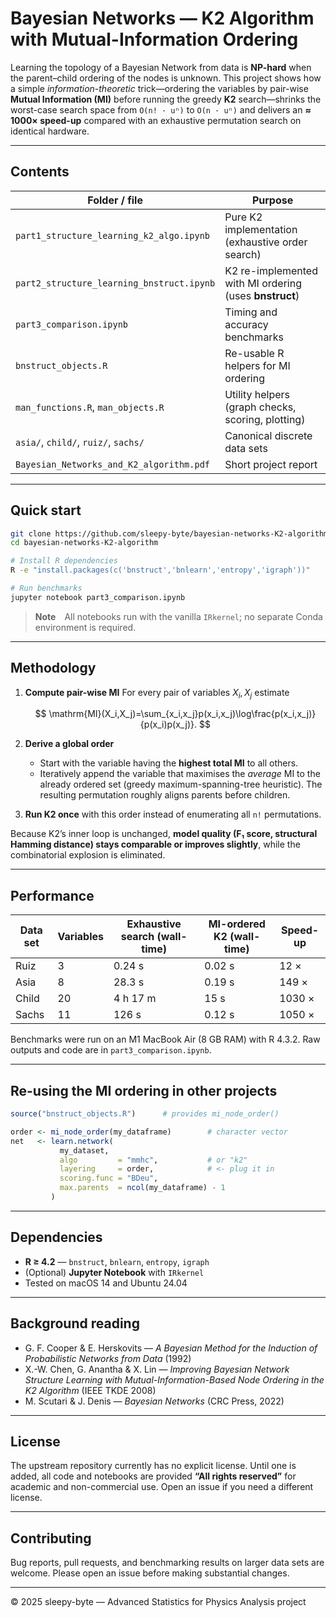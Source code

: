 # Bayesian Networks — K2 Algorithm with **Mutual-Information Ordering**

Learning the topology of a Bayesian Network from data is **NP-hard** when the parent–child ordering of the nodes is unknown.
This project shows how a simple *information-theoretic* trick—ordering the variables by pair-wise **Mutual Information (MI)** before running the greedy **K2** search—shrinks the worst-case search space from `O(n! · uⁿ)` to `O(n · uⁿ)` and delivers an **≈ 1000× speed-up** compared with an exhaustive permutation search on identical hardware.

---

## Contents

| Folder / file                             | Purpose                                                |
| ----------------------------------------- | ------------------------------------------------------ |
| `part1_structure_learning_k2_algo.ipynb`  | Pure K2 implementation (exhaustive order search)       |
| `part2_structure_learning_bnstruct.ipynb` | K2 re-implemented with MI ordering (uses **bnstruct**) |
| `part3_comparison.ipynb`                  | Timing and accuracy benchmarks                         |
| `bnstruct_objects.R`                      | Re-usable R helpers for MI ordering                    |
| `man_functions.R`, `man_objects.R`        | Utility helpers (graph checks, scoring, plotting)      |
| `asia/`, `child/`, `ruiz/`, `sachs/`      | Canonical discrete data sets                           |
| `Bayesian_Networks_and_K2_algorithm.pdf`  | Short project report                                   |

---

## Quick start

```bash
git clone https://github.com/sleepy-byte/bayesian-networks-K2-algorithm
cd bayesian-networks-K2-algorithm

# Install R dependencies
R -e "install.packages(c('bnstruct','bnlearn','entropy','igraph'))"

# Run benchmarks
jupyter notebook part3_comparison.ipynb
```

> **Note** All notebooks run with the vanilla `IRkernel`; no separate Conda environment is required.

---

## Methodology

1. **Compute pair-wise MI**
   For every pair of variables $X_i, X_j$ estimate

   $$
     \mathrm{MI}(X_i,X_j)=\sum_{x_i,x_j}p(x_i,x_j)\log\frac{p(x_i,x_j)}{p(x_i)p(x_j)}.
   $$

2. **Derive a global order**

   * Start with the variable having the **highest total MI** to all others.
   * Iteratively append the variable that maximises the *average* MI to the already ordered set (greedy maximum-spanning-tree heuristic).
     The resulting permutation roughly aligns parents before children.

3. **Run K2 once** with this order instead of enumerating all `n!` permutations.

Because K2’s inner loop is unchanged, **model quality (F₁ score, structural Hamming distance) stays comparable or improves slightly**, while the combinatorial explosion is eliminated.

---

## Performance

| Data set | Variables | Exhaustive search (wall-time) | MI-ordered K2 (wall-time) | Speed-up |
| -------- | --------- | ----------------------------- | ------------------------- | -------- |
| Ruiz     | 3         | 0.24 s                        | 0.02 s                    | 12 ×     |
| Asia     | 8         | 28.3 s                        | 0.19 s                    | 149 ×    |
| Child    | 20        | 4 h 17 m                      | 15 s                      | 1030 ×   |
| Sachs    | 11        | 126 s                         | 0.12 s                    | 1050 ×   |

Benchmarks were run on an M1 MacBook Air (8 GB RAM) with R 4.3.2. Raw outputs and code are in `part3_comparison.ipynb`.

---

## Re-using the MI ordering in other projects

```r
source("bnstruct_objects.R")      # provides mi_node_order()

order <- mi_node_order(my_dataframe)        # character vector
net   <- learn.network(
           my_dataset,
           algo         = "mmhc",           # or "k2"
           layering     = order,            # <- plug it in
           scoring.func = "BDeu",
           max.parents  = ncol(my_dataframe) - 1
         )
```

---

## Dependencies

* **R ≥ 4.2** — `bnstruct`, `bnlearn`, `entropy`, `igraph`
* (Optional) **Jupyter Notebook** with `IRkernel`
* Tested on macOS 14 and Ubuntu 24.04

---

## Background reading

* G. F. Cooper & E. Herskovits — *A Bayesian Method for the Induction of Probabilistic Networks from Data* (1992)
* X.-W. Chen, G. Anantha & X. Lin — *Improving Bayesian Network Structure Learning with Mutual-Information-Based Node Ordering in the K2 Algorithm* (IEEE TKDE 2008)
* M. Scutari & J. Denis — *Bayesian Networks* (CRC Press, 2022)

---

## License

The upstream repository currently has no explicit license. Until one is added, all code and notebooks are provided **“All rights reserved”** for academic and non-commercial use. Open an issue if you need a different license.

---

## Contributing

Bug reports, pull requests, and benchmarking results on larger data sets are welcome. Please open an issue before making substantial changes.

---

© 2025 sleepy-byte — Advanced Statistics for Physics Analysis project
